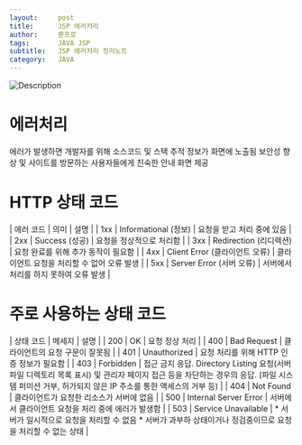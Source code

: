 ```yaml
---
layout:     post
title:      JSP 에러처리
author:     쭌프로
tags:       JAVA JSP
subtitle:   JSP 에러처리 정리노트
category:   JAVA
---
```


<!-- Start Writing Below in Markdown -->

![Description](https://alalstjr.github.io/jjunpro.github.io/img/java_bg.png)

# 에러처리

에러가 발생하면 개발자를 위해 소스코드 및 스택 추적 정보가 화면에 노출됨
보안성 향상 및 사이트를 방문하는 사용자들에게 친숙한 안내 화면 제공

# HTTP 상태 코드

| 에러 코드 | 의미 | 설명 |
| 1xx | Informational (정보) | 요청을 받고 처리 중에 있음 |
| 2xx | Success (성공) | 요청을 정상적으로 처리함 |
| 3xx | Redirection (리디렉션) | 요청 완료를 위해 추가 동작이 필요함 |
| 4xx | Client Error (클라이언트 오류) | 클라이언트 요청을 처리할 수 없어 오류 발생 |
| 5xx | Server Error (서버 오류) | 서버에서 처리를 하지 못하여 오류 발생 |

# 주로 사용하는 상태 코드

| 상태 코드 | 메세지 | 설명 |
| 200 | OK | 요청 정상 처리 |
| 400 | Bad Request | 클라이언트의 요청 구문이 잘못됨 |
| 401 | Unauthorized | 요청 처리를 위해 HTTP 인증 정보가 필요함 |
| 403 | Forbidden | 접근 금지 응답. Directory Listing 요청(서버 파일 디렉토리 목록 표시) 및 관리자 페이지 접근 등을 차단하는 경우의 응답. (파일 시스템 퍼미션 거부, 허가되지 않은 IP 주소를 통한 액세스의 거부 등) |
| 404 | Not Found | 클라이언트가 요청한 리소스가 서버에 없음 |
| 500 | Internal Server Error | 서버에서 클라이언트 요청을 처리 중에 에러가 발생함 |
| 503 | Service Unavailable | * 서버가 일시적으로 요청을 처리할 수 없음 * 서버가 과부하 상태이거나 정검중이므로 요청을 처리할 수 없는 상태 |
